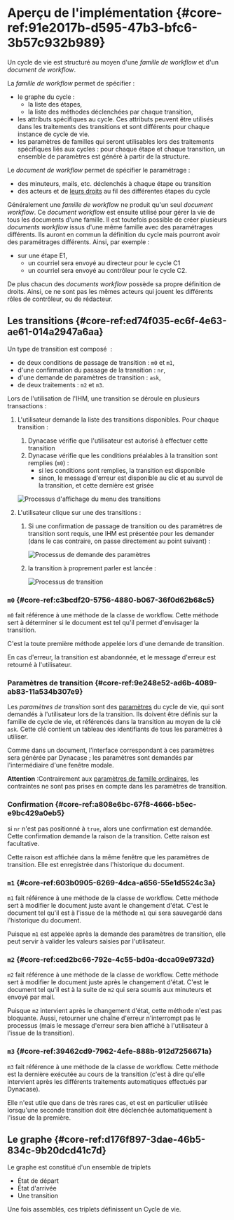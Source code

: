 # Aperçu de l'implémentation {#core-ref:91e2017b-d595-47b3-bfc6-3b57c932b989}

Un cycle de vie est structuré au moyen d'une *famille de workflow* et d'un
*document de workflow*.

La *famille de workflow* permet de spécifier :

*   le graphe du cycle :
    *   la liste des étapes,
    *   la liste des méthodes déclenchées par chaque transition,
*   les attributs spécifiques au cycle. Ces attributs peuvent être utilisés dans
    les traitements des transitions et sont différents pour chaque instance de
    cycle de vie.
*   les paramètres de familles qui seront utilisables lors des traitements
    spécifiques liés aux cycles : pour chaque étape et chaque transition, un
    ensemble de paramètres est généré à partir de la structure.

Le *document de workflow* permet de spécifier le paramétrage :

*   des minuteurs, mails, etc. déclenchés à chaque étape ou transition
*   des acteurs et de [leurs droits][wprofil] au fil des différentes étapes
    du cycle

Généralement une *famille de workflow* ne produit qu'un seul *document
workflow*. Ce *document workflow* est ensuite utilisé pour gérer la vie de tous
les documents d'une famille. Il est toutefois possible de créer plusieurs
*documents workflow* issus d'une même famille avec des paramétrages différents.
Ils auront en commun la définition du cycle mais pourront avoir des paramétrages
différents.   Ainsi, par exemple :

*   sur une étape E1,
    *   un courriel sera envoyé au directeur pour le cycle C1
    *   un courriel sera envoyé au contrôleur pour le cycle C2.

De plus chacun des *documents workflow* possède sa propre définition de droits.
Ainsi, ce ne sont pas les mêmes acteurs qui jouent les différents rôles de
contrôleur, ou de rédacteur.

## Les transitions {#core-ref:ed74f035-ec6f-4e63-ae61-014a2947a6aa}

Un type de transition est composé  :

*   de deux conditions de passage de transition : `m0` et `m1`,
*   d'une confirmation du passage de la transition : `nr`,
*   d'une demande de paramètres de transition : `ask`,
*   de deux traitements : `m2` et `m3`.

Lors de l'utilisation de l'IHM, une transition se déroule en plusieurs transactions :

1.  L'utilisateur demande la liste des transitions disponibles.
    Pour chaque transition :
    1.  Dynacase vérifie que l'utilisateur est autorisé à effectuer cette
        transition
    2.  Dynacase vérifie que les conditions préalables à la transition sont
        remplies (`m0`) :
        *   si les conditions sont remplies, la transition est disponible
        *   sinon, le message d'erreur est disponible au clic et au survol de la
            transition, et cette dernière est grisée
    
    ![Processus d'affichage du menu des transitions](cycle/Sequence_transition_menu.png)
    
2.  L'utilisateur clique sur une des transitions :
    1.  Si une confirmation de passage de transition ou des paramètres de
        transition sont requis, une IHM est présentée pour les demander (dans le
        cas contraire, on passe directement au point suivant) :
        
        ![Processus de demande des paramètres ](cycle/Sequence_transition_ask.png)
        
    2.  la transition à proprement parler est lancée :
        
        ![Processus de transition ](cycle/Sequence_transition.png)

### `m0` {#core-ref:c3bcdf20-5756-4880-b067-36f0d62b68c5}

`m0` fait référence à une méthode de la classe de workflow. Cette méthode sert
à déterminer si le document est tel qu'il permet d'envisager la transition.

C'est la toute première méthode appelée lors d'une demande de transition.

En cas d'erreur, la transition est abandonnée, et le message d'erreur est
retourné à l'utilisateur.

### Paramètres de transition {#core-ref:9e248e52-ad6b-4089-ab83-11a534b307e9}

Les *paramètres de transition* sont des [paramètres][family_parameters] du cycle
de vie, qui sont demandés à l'utilisateur lors de la transition. Ils doivent
être définis sur la famille de cycle de vie, et référencés dans la transition au
moyen de la clé `ask`. Cette clé contient un tableau des identifiants de tous
les paramètres à utiliser.

Comme dans un document, l'interface correspondant à ces paramètres sera générée
par Dynacase ; les paramètres sont demandés par l'intermédiaire d'une fenêtre
modale.

**Attention** :Contrairement aux [paramètres de famille
ordinaires][family_parameters], les contraintes ne sont pas prises en compte
dans les paramètres de transition.

### Confirmation {#core-ref:a808e6bc-67f8-4666-b5ec-e9bc429a0eb5}

si `nr` n'est pas positionné à `true`, alors une confirmation est demandée.
Cette confirmation demande la raison de la transition. Cette raison est
facultative.

Cette raison est affichée dans la même fenêtre que les paramètres de
transition. Elle est enregistrée dans l'historique du document.

### `m1` {#core-ref:603b0905-6269-4dca-a656-55e1d5524c3a}

`m1` fait référence à une méthode de la classe de workflow. Cette méthode
sert à modifier le document juste avant le changement d'état.
C'est le document tel qu'il est à l'issue de la méthode `m1` qui sera sauvegardé
dans l'historique du document.

Puisque `m1` est appelée après la demande des paramètres de transition, elle
peut servir à valider les valeurs saisies par l'utilisateur.

### `m2` {#core-ref:ced2bc66-792e-4c55-bd0a-dcca09e9732d}

`m2` fait référence à une méthode de la classe de workflow. Cette méthode sert à
modifier le document juste après le changement d'état. C'est le document tel
qu'il est à la suite de `m2` qui sera soumis aux minuteurs et envoyé par mail.

Puisque `m2` intervient après le changement d'état, cette méthode n'est pas
bloquante. Aussi, retourner une chaîne d'erreur n'interrompt pas le processus
(mais le message d'erreur sera bien affiché à l'utilisateur à l'issue de la
transition).

### `m3` {#core-ref:39462cd9-7962-4efe-888b-912d7256671a}

`m3` fait référence à une méthode de la classe de workflow. Cette méthode est la
dernière exécutée au cours de la transition (c'est à dire qu'elle intervient
après les différents traitements automatiques effectués par Dynacase).

Elle n'est utile que dans de très rares cas, et est en particulier utilisée
lorsqu'une seconde transition doit être déclenchée automatiquement à l'issue de
la première.

## Le graphe {#core-ref:d176f897-3dae-46b5-834c-9b20dcd41c7d}

Le graphe est constitué d'un ensemble de triplets

*   État de départ
*   État d'arrivée
*   Une transition

Une fois assemblés, ces triplets définissent un Cycle de vie.

<!-- links -->
[family_parameters]: #core-ref:4595c8e7-5002-4dbc-b6bb-882b4123efd8
[wprofil]:           #core-ref:226eb791-83f5-4f6a-9ea1-bddc74cf9e73